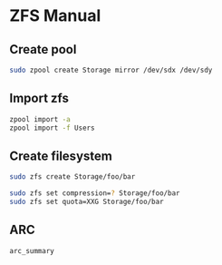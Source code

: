 # ZFS Manual
## Create pool
```sh
sudo zpool create Storage mirror /dev/sdx /dev/sdy
```

## Import zfs
```sh
zpool import -a
zpool import -f Users
```

## Create filesystem
```sh
sudo zfs create Storage/foo/bar
```

```sh
sudo zfs set compression=? Storage/foo/bar
sudo zfs set quota=XXG Storage/foo/bar
```

## ARC
```sh
arc_summary
```
